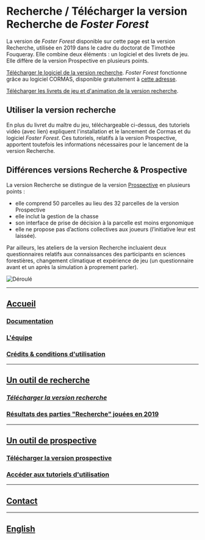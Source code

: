 # Recherche / Télécharger la version Recherche de _Foster Forest_

La version de _Foster Forest_ disponible sur cette page est la version Recherche, utilisée en 2019 dans le cadre du doctorat de Timothée Fouqueray. Elle combine deux éléments : un logiciel et des livrets de jeu. Elle diffère de la version Prospective en plusieurs points.


[Télécharger le logiciel de la version recherche](https://timotheefouqueray.github.io/fosterforest/recherche/FosterForest_Research.zip). _Foster Forest_ fonctionne grâce au logiciel CORMAS, disponible gratuitement à [cette adresse](http://cormas.cirad.fr).



[Télécharger les livrets de jeu et d'animation de la version recherche](https://timotheefouqueray.github.io/fosterforest/recherche/FosterForest_Research-Livrets.zip).


## Utiliser la version recherche

En plus du livret du maître du jeu, téléchargeable ci-dessus, des tutoriels vidéo (avec lien) expliquent l'installation et le lancement de Cormas et du logiciel _Foster Forest_. Ces tutoriels, relatifs à la version Prospective, apportent toutefois les informations nécessaires pour le lancement de la version Recherche.


## Différences versions Recherche & Prospective

La version Recherche se distingue de la version [Prospective](https://timotheefouqueray.github.io/fosterforest/prospective/prospective) en plusieurs points :
- elle comprend 50 parcelles au lieu des 32 parcelles de la version Prospective
- elle inclut la gestion de la chasse
- son interface de prise de décision à la parcelle est moins ergonomique
- elle ne propose pas d’actions collectives aux joueurs (l’initiative leur est laissée).

Par ailleurs, les ateliers de la version Recherche incluaient deux questionnaires relatifs aux connaissances des participants en sciences forestières, changement climatique et expérience de jeu (un questionnaire avant et un après la simulation à proprement parler).

![Déroulé](https://timotheefouqueray.github.io/fosterforest/recherche/déroulé_atelier_recherche.jpg)



***

## [Accueil](https://timotheefouqueray.github.io/fosterforest/README)
### [Documentation](https://timotheefouqueray.github.io/fosterforest/home/documentation)
### [L'équipe](https://timotheefouqueray.github.io/fosterforest/home/equipe)
### [Crédits & conditions d'utilisation](https://timotheefouqueray.github.io/fosterforest/home/credits-utilisation)

***
## [Un outil de recherche](https://timotheefouqueray.github.io/fosterforest/recherche/recherche)
### *[Télécharger la version recherche](https://timotheefouqueray.github.io/fosterforest/recherche/telecharger-recherche)*
### [Résultats des parties "Recherche" jouées en 2019](https://timotheefouqueray.github.io/fosterforest/recherche/results-quelques-mots)

***
## [Un outil de prospective](https://timotheefouqueray.github.io/fosterforest/prospective/prospective)
### [Télécharger la version prospective](https://timotheefouqueray.github.io/fosterforest/prospective/telecharger-prospective)
### [Accéder aux tutoriels d'utilisation](https://timotheefouqueray.github.io/fosterforest/prospective/tutoriels)

***
## [Contact](https://timotheefouqueray.github.io/fosterforest/contact)

***
## [English](https://timotheefouqueray.github.io/fosterforest/english/home-eng)
